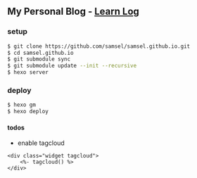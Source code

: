 ## My Personal Blog - [Learn Log](http://samsel.github.io/ "Learn Log")

### setup
```bash
$ git clone https://github.com/samsel/samsel.github.io.git
$ cd samsel.github.io
$ git submodule sync
$ git submodule update --init --recursive
$ hexo server
```

### deploy
```bash
$ hexo gm
$ hexo deploy
```

#### todos
* enable tagcloud
```
<div class="widget tagcloud">
	<%- tagcloud() %>
</div>
```